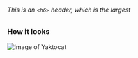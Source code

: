 ###### This is an `<h6>` header, which is the largest
### How it looks
![Image of Yaktocat](https://octodex.github.com/images/yaktocat.png)
